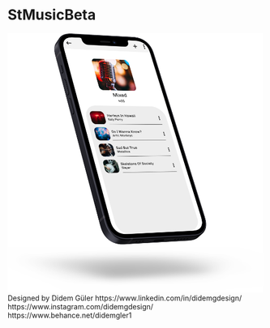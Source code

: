 # StMusicBeta

<img alt="StMusicBeta Mockups" src="mockups/1.png"/>
<br>
Designed by Didem Güler
https://www.linkedin.com/in/didemgdesign/
https://www.instagram.com/didemgdesign/
https://www.behance.net/didemgler1
